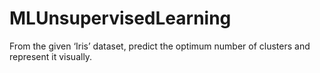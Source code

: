 # MLUnsupervisedLearning
From the given ‘Iris’ dataset, predict the optimum number of clusters and represent it visually.
